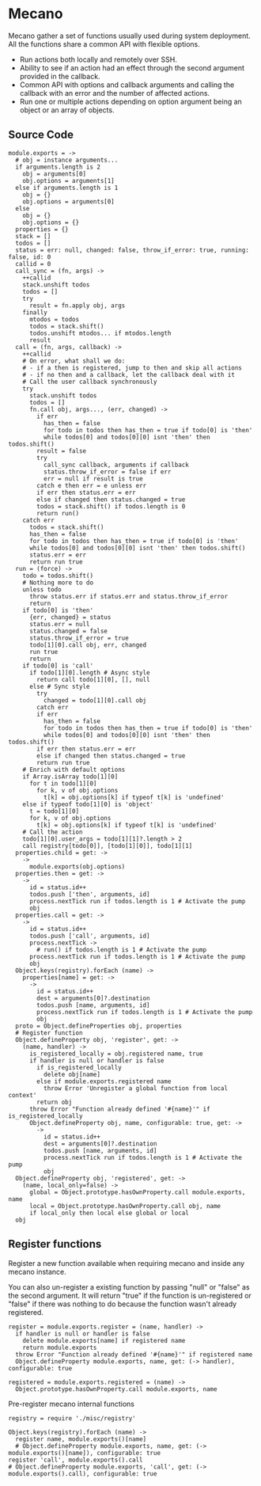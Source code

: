 # Mecano

Mecano gather a set of functions usually used during system deployment. All the
functions share a common API with flexible options.

*   Run actions both locally and remotely over SSH.
*   Ability to see if an action had an effect through the second argument
    provided in the callback.
*   Common API with options and callback arguments and calling the callback with
    an error and the number of affected actions.
*   Run one or multiple actions depending on option argument being an object or
    an array of objects.

## Source Code

    module.exports = ->
      # obj = instance arguments...
      if arguments.length is 2
        obj = arguments[0]
        obj.options = arguments[1]
      else if arguments.length is 1
        obj = {}
        obj.options = arguments[0]
      else
        obj = {}
        obj.options = {}
      properties = {}
      stack = []
      todos = []
      status = err: null, changed: false, throw_if_error: true, running: false, id: 0
      callid = 0
      call_sync = (fn, args) ->
        ++callid
        stack.unshift todos
        todos = []
        try
          result = fn.apply obj, args
        finally
          mtodos = todos
          todos = stack.shift()
          todos.unshift mtodos... if mtodos.length
          result
      call = (fn, args, callback) ->
        ++callid
        # On error, what shall we do:
        # - if a then is registered, jump to then and skip all actions
        # - if no then and a callback, let the callback deal with it
        # Call the user callback synchronously
        try
          stack.unshift todos
          todos = []
          fn.call obj, args..., (err, changed) ->
            if err
              has_then = false
              for todo in todos then has_then = true if todo[0] is 'then'
              while todos[0] and todos[0][0] isnt 'then' then todos.shift()
            result = false
            try
              call_sync callback, arguments if callback
              status.throw_if_error = false if err
              err = null if result is true
            catch e then err = e unless err
            if err then status.err = err
            else if changed then status.changed = true
            todos = stack.shift() if todos.length is 0
            return run()
        catch err
          todos = stack.shift()
          has_then = false
          for todo in todos then has_then = true if todo[0] is 'then'
          while todos[0] and todos[0][0] isnt 'then' then todos.shift()
          status.err = err
          return run true
      run = (force) ->
        todo = todos.shift()
        # Nothing more to do
        unless todo
          throw status.err if status.err and status.throw_if_error
          return
        if todo[0] is 'then'
          {err, changed} = status
          status.err = null
          status.changed = false
          status.throw_if_error = true
          todo[1][0].call obj, err, changed
          run true
          return
        if todo[0] is 'call'
          if todo[1][0].length # Async style
            return call todo[1][0], [], null
          else # Sync style
            try
              changed = todo[1][0].call obj
            catch err
            if err
              has_then = false
              for todo in todos then has_then = true if todo[0] is 'then'
              while todos[0] and todos[0][0] isnt 'then' then todos.shift()
            if err then status.err = err
            else if changed then status.changed = true
            return run true
        # Enrich with default options
        if Array.isArray todo[1][0]
          for t in todo[1][0]
            for k, v of obj.options
              t[k] = obj.options[k] if typeof t[k] is 'undefined'
        else if typeof todo[1][0] is 'object'
          t = todo[1][0]
          for k, v of obj.options
            t[k] = obj.options[k] if typeof t[k] is 'undefined'
        # Call the action
        todo[1][0].user_args = todo[1][1]?.length > 2
        call registry[todo[0]], [todo[1][0]], todo[1][1]
      properties.child = get: ->
        ->
          module.exports(obj.options)
      properties.then = get: ->
        ->
          id = status.id++
          todos.push ['then', arguments, id]
          process.nextTick run if todos.length is 1 # Activate the pump
          obj
      properties.call = get: ->
        ->
          id = status.id++
          todos.push ['call', arguments, id]
          process.nextTick ->
            # run() if todos.length is 1 # Activate the pump
          process.nextTick run if todos.length is 1 # Activate the pump
          obj
      Object.keys(registry).forEach (name) ->
        properties[name] = get: ->
          ->
            id = status.id++
            dest = arguments[0]?.destination
            todos.push [name, arguments, id]
            process.nextTick run if todos.length is 1 # Activate the pump
            obj
      proto = Object.defineProperties obj, properties
      # Register function
      Object.defineProperty obj, 'register', get: ->
        (name, handler) ->
          is_registered_locally = obj.registered name, true
          if handler is null or handler is false
            if is_registered_locally
              delete obj[name] 
            else if module.exports.registered name
              throw Error 'Unregister a global function from local context'
            return obj
          throw Error "Function already defined '#{name}'" if is_registered_locally
          Object.defineProperty obj, name, configurable: true, get: ->
            ->
              id = status.id++
              dest = arguments[0]?.destination
              todos.push [name, arguments, id]
              process.nextTick run if todos.length is 1 # Activate the pump
              obj
      Object.defineProperty obj, 'registered', get: ->
        (name, local_only=false) ->
          global = Object.prototype.hasOwnProperty.call module.exports, name
          local = Object.prototype.hasOwnProperty.call obj, name
          if local_only then local else global or local
      obj

## Register functions

Register a new function available when requiring mecano and inside any mecano
instance. 

You can also un-register a existing function by passing "null" or "false" as
the second argument. It will return "true" if the function is un-registered or
"false" if there was nothing to do because the function wasn't already
registered.

    register = module.exports.register = (name, handler) ->
      if handler is null or handler is false
        delete module.exports[name] if registered name
        return module.exports
      throw Error "Function already defined '#{name}'" if registered name
      Object.defineProperty module.exports, name, get: (-> handler), configurable: true

    registered = module.exports.registered = (name) ->
      Object.prototype.hasOwnProperty.call module.exports, name

Pre-register mecano internal functions

    registry = require './misc/registry'

    Object.keys(registry).forEach (name) ->
      register name, module.exports()[name]
      # Object.defineProperty module.exports, name, get: (-> module.exports()[name]), configurable: true
    register 'call', module.exports().call
    # Object.defineProperty module.exports, 'call', get: (-> module.exports().call), configurable: true


